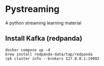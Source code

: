 # Pystreaming
A python streaming learning material 

## Install Kafka (redpanda) 
```shell
docker compose up -d
brew install redpanda-data/tap/redpanda
rpk cluster info --brokers 127.0.0.1:19092
```